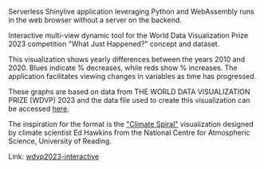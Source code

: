 Serverless Shinylive application leveraging Python and WebAssembly runs in the web browser without a server on the backend.

Interactive multi-view dynamic tool for the World Data Visualization Prize 2023 competition "What Just Happened?" concept and dataset.

This visualization shows yearly differences between the years 2010 and 2020. Blues indicate % decreases, while reds show % increases. The application facilitates viewing changes in variables as time has progressed.

These graphs are based on data from THE WORLD DATA VISUALIZATION PRIZE (WDVP) 2023 and the data file used to create this visualization can be accessed [here](https://wdvp.worldgovernmentsummit.org/).

The inspiration for the format is the ["Climate Spiral"](https://en.wikipedia.org/wiki/Climate_spiral) visualization designed by climate scientist Ed Hawkins from the National Centre for Atmospheric Science, University of Reading.

Link:
[wdvp2023-interactive](https://columcrowe.github.io/wdvp2023-interactive/)
